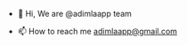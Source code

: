 - 👋 Hi, We are @adimlaapp team


- 📫 How to reach me adimlaapp@gmail.com

<!---
adimlaapp/adimlaapp is a ✨ special ✨ repository because its `README.md` (this file) appears on your GitHub profile.
You can click the Preview link to take a look at your changes.
--->
